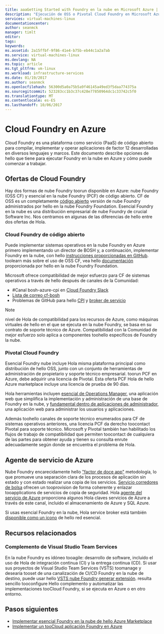 ```yaml
---
title: aaaGetting Started with Foundry en la nube en Microsoft Azure | Documentos de Microsoft
description: "Ejecución de OSS o Pivotal Cloud Foundry en Microsoft Azure"
services: virtual-machines-linux
documentationcenter: 
author: seanmck
manager: timlt
editor: 
tags: 
keywords: 
ms.assetid: 2a15ffbf-9f86-41e4-b75b-eb44c1a2a7ab
ms.service: virtual-machines-linux
ms.devlang: NA
ms.topic: article
ms.tgt_pltfrm: vm-linux
ms.workload: infrastructure-services
ms.date: 01/19/2017
ms.author: seanmck
ms.openlocfilehash: 56300d5a0a75b5a9f46145a49ed3f5daa774375a
ms.sourcegitcommit: 523283cc1b3c37c428e77850964dc1c33742c5f0
ms.translationtype: MT
ms.contentlocale: es-ES
ms.lasthandoff: 10/06/2017
---
```

# <a name="cloud-foundry-on-azure"></a>Cloud Foundry en Azure

Cloud Foundry es una plataforma como servicio (PaaS) de código abierto para compilar, implementar y operar aplicaciones de factor 12 desarrolladas en diversos lenguajes y marcos. Este documento describe opciones de hello que tiene para ejecutar Foundry en la nube en Azure y cómo puede comenzar a trabajar.

## <a name="cloud-foundry-offerings"></a>Ofertas de Cloud Foundry

Hay dos formas de nube Foundry toorun disponible en Azure: nube Foundry (OSS CF) y esencial en la nube Foundry (PCF) de código abierto. CF de OSS es un completamente [código abierto](https://github.com/cloudfoundry) versión de nube Foundry administrados por hello en la nube Foundry Foundation. Esencial Foundry en la nube es una distribución empresarial de nube Foundry de crucial Software Inc. Nos centramos en algunas de las diferencias de hello entre dos ofertas de Hola.

### <a name="open-source-cloud-foundry"></a>Cloud Foundry de código abierto

Puede implementar sistemas operativos en la nube Foundry en Azure primero implementando un director de BOSH y, a continuación, implementar Foundry en la nube, con hello [instrucciones proporcionadas en GitHub](https://github.com/cloudfoundry-incubator/bosh-azure-cpi-release/blob/master/docs/guidance.md). toolearn más sobre el uso de OSS CF, vea hello [documentación](https://docs.cloudfoundry.org/) proporcionada por hello en la nube Foundry Foundation.

Microsoft ofrece compatibilidad de mejor esfuerzo para CF de sistemas operativos a través de hello después de canales de la Comunidad:

- #<a name="bosh-azure-cpi-channel-on-cloud-foundry-slackhttpsslackcloudfoundryorg"></a>Canal bosh-azure-cpi en [Cloud Foundry Slack](https://slack.cloudfoundry.org/)
- [Lista de correo cf-bosh](https://lists.cloudfoundry.org/pipermail/cf-bosh)
- Problemas de GitHub para hello [CPI](https://github.com/cloudfoundry-incubator/bosh-azure-cpi-release/issues) y [broker de servicio](https://github.com/Azure/meta-azure-service-broker/issues)

>[!NOTE]
> nivel de Hola de compatibilidad para los recursos de Azure, como máquinas virtuales de hello en el que se ejecuta en la nube Foundry, se basa en su contrato de soporte técnico de Azure. Compatibilidad con la Comunidad de mejor esfuerzo solo aplica a componentes toohello específicos de Foundry la nube.

### <a name="pivotal-cloud-foundry"></a>Pivotal Cloud Foundry

Esencial Foundry nube incluye Hola misma plataforma principal como distribución de hello OSS, junto con un conjunto de herramientas de administración de propietario y soporte técnico empresarial. toorun PCF en Azure, debe adquirir una licencia de Pivotal. Esta oferta PCF Hola de hello Azure marketplace incluye una licencia de prueba de 90 días.

Hola herramientas incluyen [esencial de Operations Manager](http://docs.pivotal.io/pivotalcf/customizing/), una aplicación web que simplifica la implementación y administración de una base de Foundry en la nube, y [fundamental dentro de aplicaciones de administrador](https://docs.pivotal.io/pivotalcf/console/), una aplicación web para administrar los usuarios y aplicaciones.

Además toohello canales de soporte técnico enumerados para CF de sistemas operativos anteriores, una licencia PCF da derecho toocontact Pivotal para soporte técnico. Microsoft y Pivotal también han habilitado los flujos de trabajo de compatibilidad que permiten toocontact de cualquiera de las partes para obtener ayuda y tienen su consulta enrute adecuadamente según donde se encuentra el problema de Hola.

## <a name="azure-service-broker"></a>Agente de servicio de Azure

Nube Foundry encarecidamente hello ["factor de doce app"](https://12factor.net/) metodología, lo que promueve una separación clara de los procesos de aplicación sin estado y con estado realizar una copia de los servicios. [Servicio corredores de bolsa](https://docs.cloudfoundry.org/services/api.html) ofrecen un tooprovision de forma coherente y enlazar tooapplications de servicios de copia de seguridad. Hola [agente del servicio de Azure](https://github.com/Azure/meta-azure-service-broker) proporciona algunos Hola claves servicios de Azure a través de este canal, incluido el almacenamiento de Azure y SQL Azure.

Si usas esencial Foundry en la nube, Hola service broker está también [disponible como un icono](https://docs.pivotal.io/azure-sb/installing.html) de hello red esencial.

## <a name="related-resources"></a>Recursos relacionados

### <a name="visual-studio-team-services-plugin"></a>Complemento de Visual Studio Team Services

En la nube Foundry es idóneo tooagile: desarrollo de software, incluido el uso de Hola de integración continua (CI) y la entrega continua (CD). Si usar sus proyectos de Visual Studio Team Services (VSTS) toomanage y desearía tooset de una canalización de CI/CD Foundry en la nube de destino, puede usar hello [VSTS nube Foundry generar extensión](https://marketplace.visualstudio.com/items?itemName=ms-vsts.cloud-foundry-build-extension). resulta sencillo tooconfigure Hello complemento y automatizar las implementaciones tooCloud Foundry, si se ejecuta en Azure o en otro entorno.

## <a name="next-steps"></a>Pasos siguientes

- [Implementar esencial Foundry en la nube de hello Azure Marketplace](https://azure.microsoft.com/en-us/marketplace/partners/pivotal/pivotal-cloud-foundryazure-pcf/)
- [Implementar un tooCloud aplicación Foundry en Azure](./cloudfoundry-deploy-your-first-app.md)
